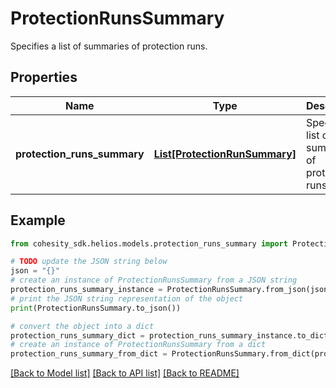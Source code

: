 # ProtectionRunsSummary

Specifies a list of summaries of protection runs.

## Properties

Name | Type | Description | Notes
------------ | ------------- | ------------- | -------------
**protection_runs_summary** | [**List[ProtectionRunSummary]**](ProtectionRunSummary.md) | Specifies a list of summaries of protection runs. | [optional] 

## Example

```python
from cohesity_sdk.helios.models.protection_runs_summary import ProtectionRunsSummary

# TODO update the JSON string below
json = "{}"
# create an instance of ProtectionRunsSummary from a JSON string
protection_runs_summary_instance = ProtectionRunsSummary.from_json(json)
# print the JSON string representation of the object
print(ProtectionRunsSummary.to_json())

# convert the object into a dict
protection_runs_summary_dict = protection_runs_summary_instance.to_dict()
# create an instance of ProtectionRunsSummary from a dict
protection_runs_summary_from_dict = ProtectionRunsSummary.from_dict(protection_runs_summary_dict)
```
[[Back to Model list]](../README.md#documentation-for-models) [[Back to API list]](../README.md#documentation-for-api-endpoints) [[Back to README]](../README.md)


